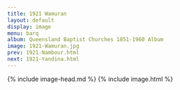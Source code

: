 ```yaml
---
title: 1921 Wamuran
layout: default
display: image
menu: barq
album: Queensland Baptist Churches 1851-1960 Album
image: 1921-Wamuran.jpg
prev: 1921-Nambour.html
next: 1921-Yandina.html
---
```

{% include image-head.md %}
{% include image.html %}